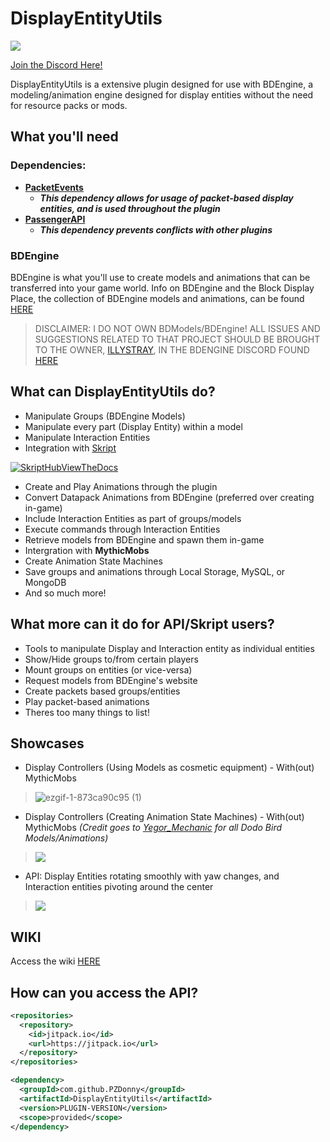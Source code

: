 # DisplayEntityUtils
[![](https://jitpack.io/v/PZDonny/DisplayEntityUtils.svg)](https://jitpack.io/#PZDonny/DisplayEntityUtils)

[Join the Discord Here!](https://discord.gg/k3wtdG5fRZ)

DisplayEntityUtils is a extensive plugin designed for use with BDEngine, a modeling/animation engine designed for display entities without the need for resource packs or mods.

## What you'll need
### Dependencies:
- **[PacketEvents](https://modrinth.com/plugin/packetevents)**
  - **_This dependency allows for usage of packet-based display entities, and is used throughout the plugin_** 
- **[PassengerAPI](https://modrinth.com/plugin/passengerapi)**
  - **_This dependency prevents conflicts with other plugins_**

### BDEngine
BDEngine is what you'll use to create models and animations that can be transferred into your game world. Info on BDEngine and the Block Display Place, the collection of BDEngine models and animations, can be found [HERE](block-display.com)
> DISCLAIMER: I DO NOT OWN BDModels/BDEngine! ALL ISSUES AND SUGGESTIONS RELATED TO THAT PROJECT SHOULD BE BROUGHT TO THE OWNER, [ILLYSTRAY](https://illystray.com), IN THE BDENGINE DISCORD FOUND [HERE](https://discord.com/invite/VCeHfSd6Xa)

## What can DisplayEntityUtils do?
- Manipulate Groups (BDEngine Models)
- Manipulate every part (Display Entity) within a model
- Manipulate Interaction Entities
- Integration with [Skript](https://github.com/SkriptLang/Skript)

[![SkriptHubViewTheDocs](http://skripthub.net/static/addon/ViewTheDocsButton.png)](http://skripthub.net/docs/?addon=DisplayEntityUtils)

- Create and Play Animations through the plugin
- Convert Datapack Animations from BDEngine (preferred over creating in-game)
- Include Interaction Entities as part of groups/models
- Execute commands through Interaction Entities
- Retrieve models from BDEngine and spawn them in-game
- Intergration with **MythicMobs**
- Create Animation State Machines
- Save groups and animations through Local Storage, MySQL, or MongoDB
- And so much more!

## What more can it do for API/Skript users?
- Tools to manipulate Display and Interaction entity as individual entities
- Show/Hide groups to/from certain players
- Mount groups on entities (or vice-versa)
- Request models from BDEngine's website
- Create packets based groups/entities
- Play packet-based animations
- Theres too many things to list!

## Showcases
- Display Controllers (Using Models as cosmetic equipment) - With(out) MythicMobs
> ![ezgif-1-873ca90c95 (1)](https://github.com/user-attachments/assets/ee189856-3459-49b8-b75c-4c18d1b43818)

- Display Controllers (Creating Animation State Machines) - With(out) MythicMobs *(Credit goes to [Yegor_Mechanic](https://block-display.com/author/yegor_mechanic/) for all Dodo Bird Models/Animations)*
> ![](https://github.com/user-attachments/assets/594a4ffe-89cf-4e49-aff5-2f8c43ea21ad)

- API: Display Entities rotating smoothly with yaw changes, and Interaction entities pivoting around the center
> ![](https://github.com/user-attachments/assets/5c333cd4-71ba-4ad1-a631-f8ec648651f0)

## WIKI
Access the wiki [HERE](https://github.com/PZDonny/DisplayEntityUtils/wiki)

## How can you access the API?
```xml
<repositories>
  <repository>
    <id>jitpack.io</id>
    <url>https://jitpack.io</url>
  </repository>
</repositories>

<dependency>
  <groupId>com.github.PZDonny</groupId>
  <artifactId>DisplayEntityUtils</artifactId>
  <version>PLUGIN-VERSION</version>
  <scope>provided</scope>
</dependency>
```
